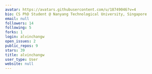 ```yaml
---
avatar: https://avatars.githubusercontent.com/u/18749046?v=4
bio: CS PhD Student @ Nanyang Technological University, Singapore
email: null
followers: 14
following: 5
forks: 1
login: alvinchangw
open_issues: 2
public_repos: 9
stars: 39
title: alvinchangw
user_type: User
website: null
---
```

